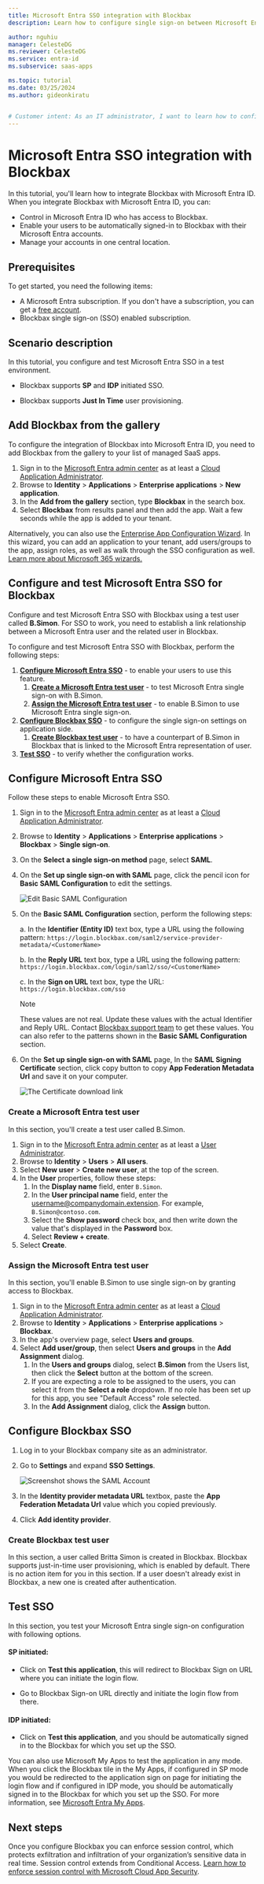 ```yaml
---
title: Microsoft Entra SSO integration with Blockbax
description: Learn how to configure single sign-on between Microsoft Entra ID and Blockbax.

author: nguhiu
manager: CelesteDG
ms.reviewer: CelesteDG
ms.service: entra-id
ms.subservice: saas-apps

ms.topic: tutorial
ms.date: 03/25/2024
ms.author: gideonkiratu


# Customer intent: As an IT administrator, I want to learn how to configure single sign-on between Microsoft Entra ID and Blockbax so that I can control who has access to Blockbax, enable automatic sign-in with Microsoft Entra accounts, and manage my accounts in one central location.
---
```


# Microsoft Entra SSO integration with Blockbax

In this tutorial, you'll learn how to integrate Blockbax with Microsoft Entra ID. When you integrate Blockbax with Microsoft Entra ID, you can:

* Control in Microsoft Entra ID who has access to Blockbax.
* Enable your users to be automatically signed-in to Blockbax with their Microsoft Entra accounts.
* Manage your accounts in one central location.

## Prerequisites

To get started, you need the following items:

* A Microsoft Entra subscription. If you don't have a subscription, you can get a [free account](https://azure.microsoft.com/free/).
* Blockbax single sign-on (SSO) enabled subscription.

## Scenario description

In this tutorial, you configure and test Microsoft Entra SSO in a test environment.

* Blockbax supports **SP** and **IDP** initiated SSO.

* Blockbax supports **Just In Time** user provisioning.

## Add Blockbax from the gallery

To configure the integration of Blockbax into Microsoft Entra ID, you need to add Blockbax from the gallery to your list of managed SaaS apps.

1. Sign in to the [Microsoft Entra admin center](https://entra.microsoft.com) as at least a [Cloud Application Administrator](~/identity/role-based-access-control/permissions-reference.md#cloud-application-administrator).
1. Browse to **Identity** > **Applications** > **Enterprise applications** > **New application**.
1. In the **Add from the gallery** section, type **Blockbax** in the search box.
1. Select **Blockbax** from results panel and then add the app. Wait a few seconds while the app is added to your tenant.

 Alternatively, you can also use the [Enterprise App Configuration Wizard](https://portal.office.com/AdminPortal/home?Q=Docs#/azureadappintegration). In this wizard, you can add an application to your tenant, add users/groups to the app, assign roles, as well as walk through the SSO configuration as well. [Learn more about Microsoft 365 wizards.](/microsoft-365/admin/misc/azure-ad-setup-guides)

<a name='configure-and-test-azure-ad-sso-for-blockbax'></a>

## Configure and test Microsoft Entra SSO for Blockbax

Configure and test Microsoft Entra SSO with Blockbax using a test user called **B.Simon**. For SSO to work, you need to establish a link relationship between a Microsoft Entra user and the related user in Blockbax.

To configure and test Microsoft Entra SSO with Blockbax, perform the following steps:

1. **[Configure Microsoft Entra SSO](#configure-azure-ad-sso)** - to enable your users to use this feature.
    1. **[Create a Microsoft Entra test user](#create-an-azure-ad-test-user)** - to test Microsoft Entra single sign-on with B.Simon.
    1. **[Assign the Microsoft Entra test user](#assign-the-azure-ad-test-user)** - to enable B.Simon to use Microsoft Entra single sign-on.
1. **[Configure Blockbax SSO](#configure-blockbax-sso)** - to configure the single sign-on settings on application side.
    1. **[Create Blockbax test user](#create-blockbax-test-user)** - to have a counterpart of B.Simon in Blockbax that is linked to the Microsoft Entra representation of user.
1. **[Test SSO](#test-sso)** - to verify whether the configuration works.

<a name='configure-azure-ad-sso'></a>

## Configure Microsoft Entra SSO

Follow these steps to enable Microsoft Entra SSO.

1. Sign in to the [Microsoft Entra admin center](https://entra.microsoft.com) as at least a [Cloud Application Administrator](~/identity/role-based-access-control/permissions-reference.md#cloud-application-administrator).
1. Browse to **Identity** > **Applications** > **Enterprise applications** > **Blockbax** > **Single sign-on**.
1. On the **Select a single sign-on method** page, select **SAML**.
1. On the **Set up single sign-on with SAML** page, click the pencil icon for **Basic SAML Configuration** to edit the settings.

   ![Edit Basic SAML Configuration](common/edit-urls.png)

1. On the **Basic SAML Configuration** section, perform the following steps:

    a. In the **Identifier (Entity ID)** text box, type a URL using the following pattern:
    `https://login.blockbax.com/saml2/service-provider-metadata/<CustomerName>`

	b. In the **Reply URL** text box, type a URL using the following pattern:
    `https://login.blockbax.com/login/saml2/sso/<CustomerName>`
    
    c. In the **Sign on URL** text box, type the URL:
    `https://login.blockbax.com/sso`

    > [!NOTE]
	> These values are not real. Update these values with the actual Identifier and Reply URL. Contact [Blockbax support team](mailto:support@blockbax.com) to get these values. You can also refer to the patterns shown in the **Basic SAML Configuration** section.    

1. On the **Set up single sign-on with SAML** page, In the **SAML Signing Certificate** section, click copy button to copy **App Federation Metadata Url** and save it on your computer.

	![The Certificate download link](common/copy-metadataurl.png)

<a name='create-an-azure-ad-test-user'></a>

### Create a Microsoft Entra test user

In this section, you'll create a test user called B.Simon.

1. Sign in to the [Microsoft Entra admin center](https://entra.microsoft.com) as at least a [User Administrator](~/identity/role-based-access-control/permissions-reference.md#user-administrator).
1. Browse to **Identity** > **Users** > **All users**.
1. Select **New user** > **Create new user**, at the top of the screen.
1. In the **User** properties, follow these steps:
   1. In the **Display name** field, enter `B.Simon`.  
   1. In the **User principal name** field, enter the username@companydomain.extension. For example, `B.Simon@contoso.com`.
   1. Select the **Show password** check box, and then write down the value that's displayed in the **Password** box.
   1. Select **Review + create**.
1. Select **Create**.

<a name='assign-the-azure-ad-test-user'></a>

### Assign the Microsoft Entra test user

In this section, you'll enable B.Simon to use single sign-on by granting access to Blockbax.

1. Sign in to the [Microsoft Entra admin center](https://entra.microsoft.com) as at least a [Cloud Application Administrator](~/identity/role-based-access-control/permissions-reference.md#cloud-application-administrator).
1. Browse to **Identity** > **Applications** > **Enterprise applications** > **Blockbax**.
1. In the app's overview page, select **Users and groups**.
1. Select **Add user/group**, then select **Users and groups** in the **Add Assignment** dialog.
   1. In the **Users and groups** dialog, select **B.Simon** from the Users list, then click the **Select** button at the bottom of the screen.
   1. If you are expecting a role to be assigned to the users, you can select it from the **Select a role** dropdown. If no role has been set up for this app, you see "Default Access" role selected.
   1. In the **Add Assignment** dialog, click the **Assign** button.

## Configure Blockbax SSO

1. Log in to your Blockbax company site as an administrator.

1. Go to **Settings** and expand **SSO Settings**.

    ![Screenshot shows the SAML Account](./media/blockbax-tutorial/account.png "SAML Account")

1. In the **Identity provider metadata URL** textbox, paste the **App Federation Metadata Url** value which you copied previously.

1. Click **Add identity provider**.

### Create Blockbax test user

In this section, a user called Britta Simon is created in Blockbax. Blockbax supports just-in-time user provisioning, which is enabled by default. There is no action item for you in this section. If a user doesn't already exist in Blockbax, a new one is created after authentication.

## Test SSO 

In this section, you test your Microsoft Entra single sign-on configuration with following options. 

#### SP initiated:

* Click on **Test this application**, this will redirect to Blockbax Sign on URL where you can initiate the login flow.  

* Go to Blockbax Sign-on URL directly and initiate the login flow from there.

#### IDP initiated:

* Click on **Test this application**, and you should be automatically signed in to the Blockbax for which you set up the SSO. 

You can also use Microsoft My Apps to test the application in any mode. When you click the Blockbax tile in the My Apps, if configured in SP mode you would be redirected to the application sign on page for initiating the login flow and if configured in IDP mode, you should be automatically signed in to the Blockbax for which you set up the SSO. For more information, see [Microsoft Entra My Apps](/azure/active-directory/manage-apps/end-user-experiences#azure-ad-my-apps).

## Next steps

Once you configure Blockbax you can enforce session control, which protects exfiltration and infiltration of your organization’s sensitive data in real time. Session control extends from Conditional Access. [Learn how to enforce session control with Microsoft Cloud App Security](/cloud-app-security/proxy-deployment-aad).
